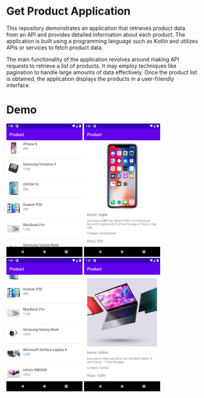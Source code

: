 # Get Product Application
This repository demonstrates an application that retrieves product data from an API and provides detailed information about each product. The application is built using a programming language such as Kotlin and utilizes APIs or services to fetch product data.

The main functionality of the application revolves around making API requests to retrieve a list of products. It may employ techniques like pagination to handle large amounts of data effectively. Once the product list is obtained, the application displays the products in a user-friendly interface.

# Demo
<img src="1.png" alt= “” width="200" height="350"> <img src="2.png" alt= “” width="200" height="350"> <img src="3.png" alt= “” width="200" height="350"> <img src="4.png" alt= “” width="200" height="350">
